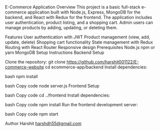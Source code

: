 E-Commerce Application
Overview
This project is a basic full-stack e-commerce application built with Node.js, Express, MongoDB for the backend, and React with Redux for the frontend. The application includes user authentication, product listing, and a shopping cart. Admin users can manage products by adding, updating, or deleting them.

Features
User authentication with JWT
Product management (view, add, update, delete)
Shopping cart functionality
State management with Redux
Routing with React Router
Responsive design
Prerequisites
Node.js
npm or yarn
MongoDB
Setup Instructions
Backend Setup

Clone the repository:
git clone https://github.com/harshit001122/E-commerce-website
cd ecommerce-app/backend
Install dependencies:

bash
npm install


bash
Copy code
node server.js
Frontend Setup

bash
Copy code
cd ../frontend
Install dependencies:

bash
Copy code
npm install
Run the frontend development server:

bash
Copy code
npm start

Author
Harshit
harshdh55@gmail.com
